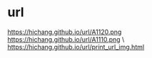 # url
https://hichang.github.io/url/A1120.png \
https://hichang.github.io/url/A1110.png \ 
https://hichang.github.io/url/print_url_img.html
